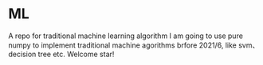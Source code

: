 # ML
A repo for traditional machine learning algorithm
I am going to use pure numpy to implement traditional machine agorithms brfore 2021/6, like svm、decision tree etc.
Welcome star!
